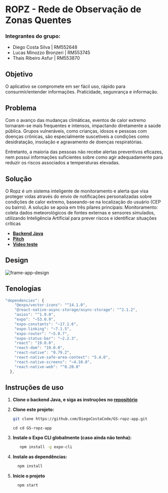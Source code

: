 # ROPZ - Rede de Observação de Zonas Quentes

### Integrantes do grupo:
- Diego Costa Silva | RM552648
- Lucas Minozzo Bronzeri | RM553745
- Thais Ribeiro Asfur | RM553870

## Objetivo
O aplicativo se compromete em ser fácil uso, rápido para consurmir/entender informações. Praticidade, segunrança e informação.

## Problema
Com o avanço das mudanças climáticas, eventos de calor extremo
tornaram-se mais frequentes e intensos, impactando diretamente a
saúde pública. Grupos vulneráveis, como crianças, idosos e pessoas
com doenças crônicas, são especialmente suscetíveis a condições
como desidratação, insolação e agravamento de doenças
respiratórias.

Entretanto, a maioria das pessoas não recebe alertas preventivos
eficazes, nem possui informações suficientes sobre como agir
adequadamente para reduzir os riscos associados a temperaturas
elevadas.

## Solução
O Ropz é um sistema inteligente de monitoramento e alerta que visa
proteger vidas através do envio de notificações personalizadas
sobre condições de calor extremo, baseando-se na localização do
usuário (CEP ou bairro).
A solução se apoia em três pilares principais:
Monitoramento: coleta dados meteorológicos de fontes externas e
sensores simulados, utilizando Inteligência Artificial para prever
riscos e identificar situações críticas

- **[Backend Java](https://github.com/DiegoCostaCode/GS-Ropz.git)**
- **[Pitch](https://youtu.be/O1Hr3DbmBR4)**
- **[Vídeo teste](https://youtu.be/sTmlxgzPeO0)**

## Design
![frame-app-design](https://github.com/user-attachments/assets/bf49c145-0868-40f1-b823-1e8f0a4384b9)

## Tenologias

```js
"dependencies": {
    "@expo/vector-icons": "^14.1.0",
    "@react-native-async-storage/async-storage": "^2.1.2",
    "axios": "^1.9.0",
    "expo": "~53.0.9",
    "expo-constants": "~17.1.6",
    "expo-linking": "~7.1.5",
    "expo-router": "~5.0.7",
    "expo-status-bar": "~2.2.3",
    "react": "19.0.0",
    "react-dom": "19.0.0",
    "react-native": "0.79.2",
    "react-native-safe-area-context": "5.4.0",
    "react-native-screens": "~4.10.0",
    "react-native-web": "^0.20.0"
  },
```
## Instruções de uso

1. **Clone o backend Java, e siga as instruções no [repositório](https://github.com/DiegoCostaCode/GS-Ropz.git)**

2. **Clone este projeto:**
     ```bash
    git clone https://github.com/DiegoCostaCode/GS-ropz-app.git
    ```
     ```
     cd cd GS-ropz-app
    ```
3. **Instale o Expo CLI globalmente (caso ainda não tenha):**
    ```bash
       npm install -g expo-cli
    ```
4. **Instale as dependências:**
    ```bash
      npm install
    ```
5. **Inicie o projeto**
    ```bash
      npm start
    ```



